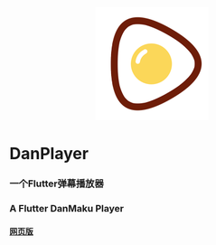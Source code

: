 <p align="center"><img src="https://github.com/gzlock/images/raw/master/danplayer/logo.png"></p>

# DanPlayer

### 一个Flutter弹幕播放器
### A Flutter DanMaku Player

#### [网页版](https://gzlock.github.io/danplayer)

